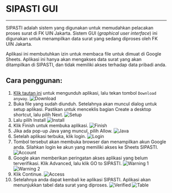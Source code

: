 # SIPASTI GUI

---

SIPASTI adalah sistem yang digunakan untuk memudahkan pelacakan proses surat di FK UIN Jakarta. 
Sistem GUI (*graphical user interface*) ini digunakan untuk menampilkan data surat yang sedang diproses oleh FK UIN Jakarta.

Aplikasi ini membutuhkan izin untuk membaca file untuk dimuat di Google Sheets. 
Aplikasi ini hanya akan mengakses data surat yang akan ditampilkan di SIPASTI, dan tidak memiliki akses terhadap data pribadi anda.

## Cara penggunan:

1. [Klik tautan ini](https://drive.usercontent.google.com/download?id=1eVID8kpjmld4SBmxg4vcytNTH03ie6_i&export=download) untuk mengunduh aplikasi, lalu tekan tombol `Download anyway`.
   ![Download](src/main/resources/img/readme_1.png)
2. Buka file yang sudah diunduh. Setelahnya akan muncul dialog untuk setup aplikasi.
   Pastikan untuk menceklis bagian Create a desktop shortcut, lalu pilih Next.
   ![Setup](src/main/resources/img/readme_2.png)
3. Lalu pilih Install
   ![Install](src/main/resources/img/readme_3.png)
4. Klik Finish untuk membuka aplikasi.
   ![Finish](src/main/resources/img/readme_4.png)
5. Jika ada pop-up Java yang muncul, pilih Allow.
   ![Java](src/main/resources/img/readme_5.png)
6. Setelah aplikasi terbuka, klik login.
   ![Login](src/main/resources/img/readme_6.png)
7. Tombol tersebut akan membuka browser dan menampilkan akun Google anda.
   Silahkan login ke akun yang memiliki akses ke Sheets SIPASTI.
   ![Account](src/main/resources/img/readme_7.png)
8. Google akan memberikan peringatan akses aplikasi yang belum terverifikasi.
   Klik Advanced, lalu klik GO to SIPASTI.
   ![Warning 1](src/main/resources/img/readme_8.png)
   ![Warning 2](src/main/resources/img/readme_9.png)
9. Klik Continue.
   ![Access](src/main/resources/img/readme_10.png)
10. Setelahnya anda dapat kembali ke aplikasi SIPASTI.
    Aplikasi akan menunjukkan tabel data surat yang diproses.
    ![Verified](src/main/resources/img/readme_11.png)
    ![Table](src/main/resources/img/readme_12.png)